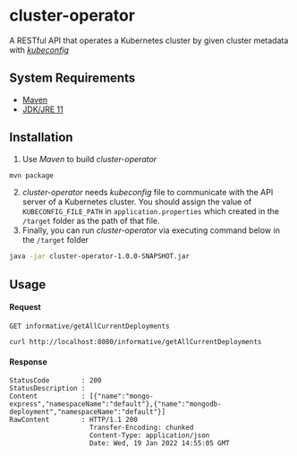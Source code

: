 # cluster-operator

A RESTful API that operates a Kubernetes cluster by given cluster metadata with [_kubeconfig_](https://kubernetes.io/docs/concepts/configuration/organize-cluster-access-kubeconfig/)

## System Requirements
* [Maven](https://maven.apache.org/)
* [JDK/JRE 11](https://www.oracle.com/java/technologies/downloads/#java11)

## Installation

1. Use _Maven_ to build _cluster-operator_

```bash
mvn package
```

2. _cluster-operator_ needs _kubeconfig_ file to communicate with the API server of a Kubernetes cluster. You should assign the value of `KUBECONFIG_FILE_PATH` in `application.properties` which created in the `/target` folder as the path of that file.
3. Finally, you can run _cluster-operator_ via executing command below in the `/target` folder

```bash
java -jar cluster-operator-1.0.0-SNAPSHOT.jar
```

## Usage

#### Request

`GET informative/getAllCurrentDeployments`

    curl http://localhost:8080/informative/getAllCurrentDeployments
   
#### Response

    StatusCode        : 200
    StatusDescription :
    Content           : [{"name":"mongo-express","namespaceName":"default"},{"name":"mongodb-deployment","namespaceName":"default"}]
    RawContent        : HTTP/1.1 200
                        Transfer-Encoding: chunked
                        Content-Type: application/json
                        Date: Wed, 19 Jan 2022 14:55:05 GMT
